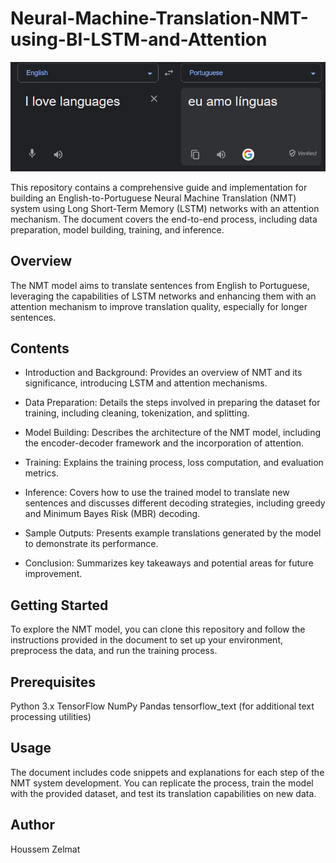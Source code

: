 # Neural-Machine-Translation-NMT-using-BI-LSTM-and-Attention




![alt text](https://github.com/BheZelmat/Neural-Machine-Translation-NMT-using-BI-LSTM-and-Attention/blob/main/Img.png?raw=true)



This repository contains a comprehensive guide and implementation for building an English-to-Portuguese Neural Machine Translation (NMT) system using Long Short-Term Memory (LSTM) networks with an attention mechanism. The document covers the end-to-end process, including data preparation, model building, training, and inference.

## Overview
The NMT model aims to translate sentences from English to Portuguese, leveraging the capabilities of LSTM networks and enhancing them with an attention mechanism to improve translation quality, especially for longer sentences.

## Contents

* Introduction and Background: Provides an overview of NMT and its significance, introducing LSTM and attention mechanisms.

* Data Preparation: Details the steps involved in preparing the dataset for training, including cleaning, tokenization, and splitting.

* Model Building: Describes the architecture of the NMT model, including the encoder-decoder framework and the incorporation of attention.

* Training: Explains the training process, loss computation, and evaluation metrics.

* Inference: Covers how to use the trained model to translate new sentences and discusses different decoding strategies, including greedy and Minimum Bayes Risk (MBR) decoding.

* Sample Outputs: Presents example translations generated by the model to demonstrate its performance.

* Conclusion: Summarizes key takeaways and potential areas for future improvement.

## Getting Started

To explore the NMT model, you can clone this repository and follow the instructions provided in the document to set up your environment, preprocess the data, and run the training process.

## Prerequisites

Python 3.x
TensorFlow
NumPy
Pandas
tensorflow_text (for additional text processing utilities)

## Usage
The document includes code snippets and explanations for each step of the NMT system development. You can replicate the process, train the model with the provided dataset, and test its translation capabilities on new data.

## Author
Houssem Zelmat 
